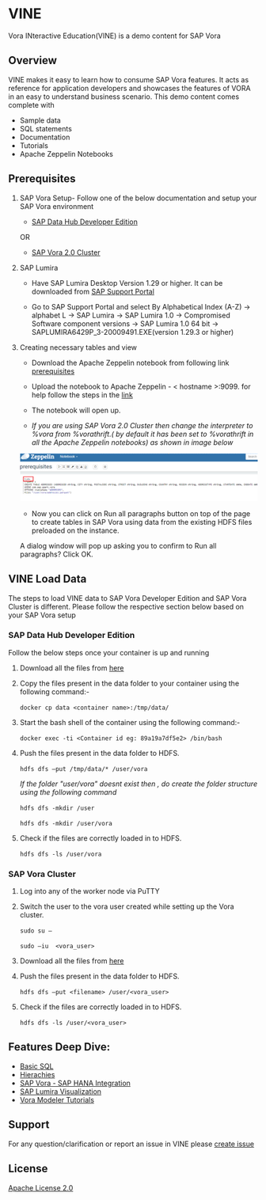 VINE
===============
Vora INteractive Education(VINE) is a demo content for SAP Vora

## Overview

VINE makes it easy to learn how to consume SAP Vora features. It acts as reference for application developers and showcases the features of VORA in an easy to understand business scenario. This demo content comes complete with  
- Sample data
- SQL statements
- Documentation
- Tutorials
- Apache Zeppelin Notebooks



## Prerequisites

1. SAP Vora Setup- Follow one of the below documentation and setup your SAP Vora environment
   - [SAP Data Hub Developer Edition](https://blogs.sap.com/2017/12/06/sap-data-hub-developer-edition/)  
       
    OR
    
    - [SAP Vora 2.0  Cluster](https://help.sap.com/http.svc/rc/f09ec811fe634f588647c342cac84c38/2.0/en-US/SAP_Vora_Installation_Admin_Guide_2.0_en.pdf)  
  
    
2. SAP Lumira
   - Have SAP Lumira Desktop Version 1.29 or higher. It can be downloaded from [SAP Support Portal](https://launchpad.support.sap.com/#/softwarecenter)
   
   - Go to SAP Support Portal and select By Alphabetical Index (A-Z) -> alphabet L -> SAP Lumira -> SAP Lumira 1.0 -> Compromised Software component versions -> SAP Lumira 1.0 64 bit -> SAPLUMIRA6429P_3-20009491.EXE(version 1.29.3 or higher)
   

3. Creating necessary tables and view
    - Download the Apache Zeppelin notebook from following link [prerequisites](./zeppelin_notebooks/prerequisites.json)

    - Upload the notebook to Apache Zeppelin - < hostname >:9099.
      for help follow the steps in the [link](https://zeppelin.apache.org/docs/0.6.0/quickstart/explorezeppelinui.html)

    - The notebook will open up. 
    
    - *If you are using SAP Vora 2.0 Cluster then change the interpreter to %vora from %vorathrift.( by default it has been set to %vorathrift   in all the Apache Zeppelin notebooks) as shown in image below*
    
    ![Alt text](./documentation/basic_sql/images/interpreter.png "Optional title")
    - Now you can click on Run all paragraphs button on top of the page to create tables in SAP Vora using data from the existing             HDFS files preloaded on the instance. 

    A dialog window will pop up asking you to confirm to Run all paragraphs? Click OK. 
      
      
## VINE Load Data

The steps to load VINE data to SAP Vora Developer Edition and SAP Vora Cluster is different. Please follow the respective section below based on your SAP Vora setup

### SAP Data Hub Developer Edition

   Follow the below steps once your container is up and running

   1. Download all the files from [here](../../archive/master.zip)
   
   2. Copy the files present in the data folder to your container using the following command:-
   
      `docker cp data <container name>:/tmp/data/`
      
   3. Start the bash shell of the container using the following command:-
   
      `docker exec -ti <Container id eg: 89a19a7df5e2> /bin/bash`
   
   4. Push the files present in the data folder to HDFS.
    
      `hdfs dfs –put /tmp/data/* /user/vora`
      
      *If the folder "user/vora" doesnt exist then , do create the folder structure using the following command*
      
      `hdfs dfs -mkdir /user`
      
      `hdfs dfs -mkdir /user/vora`
    	
   5. Check if the files are correctly loaded in to HDFS.
    
      `hdfs dfs -ls /user/vora`


### SAP Vora Cluster

   1. Log into any of the worker node via PuTTY
    
   2. Switch the user to the vora user created while setting up the Vora cluster.
    
      `sudo su –`

      `sudo –iu  <vora_user>`
        	
   3. Download all the files from [here](../../archive/master.zip)
    
   4. Push the files present in the data folder to HDFS.
    
      `hdfs dfs –put <filename> /user/<vora_user>`
    	
   5. Check if the files are correctly loaded in to HDFS.
    
      `hdfs dfs -ls /user/<vora_user>`
    

## Features Deep Dive:

 - [Basic SQL](./documentation/basic_sql/README.md)
 - [Hierachies](./documentation/hierarchies/README.md) 
 - [SAP Vora - SAP HANA Integration](./documentation/vora_hana_integration/README.md)
 - [SAP Lumira Visualization](./tutorials/lumira/README.md)
 - [Vora Modeler Tutorials](./tutorials)

## Support
For any question/clarification or report an issue in VINE please [create issue](https://github.com/SAP/vora-vine/issues/new)

## License
[Apache License 2.0](LICENSE)
